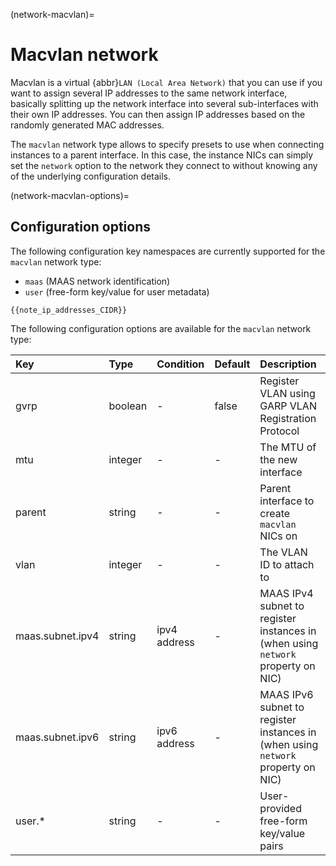 (network-macvlan)=
# Macvlan network

<!-- Include start macvlan intro -->
Macvlan is a virtual {abbr}`LAN (Local Area Network)` that you can use if you want to assign several IP addresses to the same network interface, basically splitting up the network interface into several sub-interfaces with their own IP addresses.
You can then assign IP addresses based on the randomly generated MAC addresses.
<!-- Include end macvlan intro -->

The `macvlan` network type allows to specify presets to use when connecting instances to a parent interface.
In this case, the instance NICs can simply set the `network` option to the network they connect to without knowing any of the underlying configuration details.

(network-macvlan-options)=
## Configuration options

The following configuration key namespaces are currently supported for the `macvlan` network type:

 - `maas` (MAAS network identification)
 - `user` (free-form key/value for user metadata)

```{note}
{{note_ip_addresses_CIDR}}
```

The following configuration options are available for the `macvlan` network type:

Key                             | Type      | Condition             | Default                   | Description
:--                             | :--       | :--                   | :--                       | :--
gvrp                            | boolean   | -                     | false                     | Register VLAN using GARP VLAN Registration Protocol
mtu                             | integer   | -                     | -                         | The MTU of the new interface
parent                          | string    | -                     | -                         | Parent interface to create `macvlan` NICs on
vlan                            | integer   | -                     | -                         | The VLAN ID to attach to
maas.subnet.ipv4                | string    | ipv4 address          | -                         | MAAS IPv4 subnet to register instances in (when using `network` property on NIC)
maas.subnet.ipv6                | string    | ipv6 address          | -                         | MAAS IPv6 subnet to register instances in (when using `network` property on NIC)
user.*                          | string    | -                     | -                         | User-provided free-form key/value pairs
